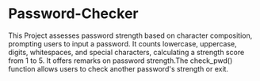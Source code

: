 # Password-Checker
This Project assesses password strength based on character composition, prompting users to input a password. It counts lowercase, uppercase, digits, whitespaces,
and special characters, calculating a strength score from 1 to 5. It offers remarks on password strength.The check_pwd() function allows users to check another password's
strength or exit.
